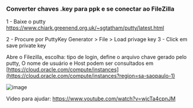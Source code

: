 ### Converter  chaves .key para ppk e se conectar ao FileZilla

1 - Baixe o putty https://www.chiark.greenend.org.uk/~sgtatham/putty/latest.html

2 - Procure por PuttyKey Generator > File > Load privage key
3 - Click em save private key 

Abre o Filezilla, escolha: tipo de login, define o arquivo chave gerado pelo putty, 
O nome de usuário e Host podem ser consultados em [https://cloud.oracle.com/compute/instances](https://cloud.oracle.com/compute/instances?region=sa-saopaulo-1)

![image](https://github.com/user-attachments/assets/f2bf75b0-892b-4361-ae07-95d705978b41)



Video para ajudar: https://www.youtube.com/watch?v=wjcTa4cpnJM
